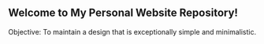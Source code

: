 ## Welcome to My Personal Website Repository!

Objective: To maintain a design that is exceptionally simple and minimalistic.
